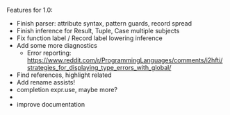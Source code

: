 Features for 1.0:

  - Finish parser: attribute syntax, pattern guards, record spread
  - Finish inference for Result, Tuple, Case multiple subjects
  - Fix function label / Record label lowering inference
  - Add some more diagnostics 
     - Error reporting: 
      https://www.reddit.com/r/ProgrammingLanguages/comments/i2hfti/strategies_for_displaying_type_errors_with_global/
  - Find references, highlight related
  - Add rename assists!
  - completion expr.use, maybe more?
  - 
  - improve documentation